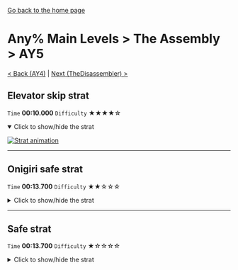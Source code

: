 [Go back to the home page](https://github.com/Doublevil/scbspeedrun)

# Any% Main Levels > The Assembly > AY5

[< Back (AY4)](https://github.com/Doublevil/scbspeedrun/blob/main/levels/any_ml/A/AY4.md) | [Next (TheDisassembler) >](https://github.com/Doublevil/scbspeedrun/blob/main/levels/any_ml/A/TheDisassembler.md)

## Elevator skip strat

`Time` **00:10.000** `Difficulty` ★★★★☆
<details open>
  <summary>Click to show/hide the strat</summary>

  [![Strat animation](https://github.com/Doublevil/scbspeedrun/blob/main/media/levels/A/AY5_ElevatorSkip.webp)](https://github.com/Doublevil/scbspeedrun/blob/main/media/levels/A/AY5_ElevatorSkip.mp4?raw=true)
</details>

---
## Onigiri safe strat

`Time` **00:13.700** `Difficulty` ★★☆☆☆
<details>
  <summary>Click to show/hide the strat</summary>

  [![Strat animation](https://github.com/Doublevil/scbspeedrun/blob/main/media/levels/A/AY5_OnigiriStrat.webp)](https://github.com/Doublevil/scbspeedrun/blob/main/media/levels/A/AY5_OnigiriStrat.mp4?raw=true)
</details>

---
## Safe strat

`Time` **00:13.700** `Difficulty` ★☆☆☆☆
<details>
  <summary>Click to show/hide the strat</summary>

  [![Strat animation](https://github.com/Doublevil/scbspeedrun/blob/main/media/levels/A/AY5_Strat.webp)](https://github.com/Doublevil/scbspeedrun/blob/main/media/levels/A/AY5_Strat.mp4?raw=true)
</details>
